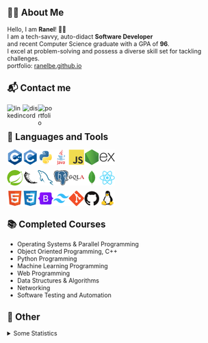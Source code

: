 ## 👨‍💻 About Me
Hello, I am **Ranel**! 👋🏽   
I am a tech-savvy, auto-didact **Software Developer**  
and recent Computer Science graduate with a GPA of <b>96</b>.  
I excel at problem-solving and possess a diverse skill set for tackling challenges.  
portfolio: <a href="https://ranelbe.github.io/">ranelbe.github.io</a>

## 📬 Contact me
[<img align="left" alt="linkedin" width="36px" src="https://worldvectorlogo.com/logos/linkedin-icon-2.svg" />][linkedin]
[<img align="left" alt="discord"  width="36px" src="https://worldvectorlogo.com/logos/discord.svg" />][discord]
[<img align="left" alt="portfolio"  width="36px" src="https://www.svgrepo.com/show/192575/briefcase-portfolio.svg" />][portfolio]
<br/><br/>


## 🔨 Languages and Tools
<img align="left" alt="C++" width="36px" src="https://github.com/devicons/devicon/blob/master/icons/cplusplus/cplusplus-original.svg" />
<img align="left" alt="C" width="36px" src="https://github.com/devicons/devicon/blob/master/icons/c/c-original.svg" />
<img align="left" alt="Python" width="36px" src="https://raw.githubusercontent.com/devicons/devicon/master/icons/python/python-original.svg" />
<img align="left" alt="Java" width="36px" src="https://github.com/devicons/devicon/blob/master/icons/java/java-original-wordmark.svg" />
<img align="left" alt="JavaScript" width="36px" src="https://github.com/devicons/devicon/blob/master/icons/javascript/javascript-original.svg" />
<img align="left" alt="Node.js" width="36px" src="https://github.com/devicons/devicon/blob/master/icons/nodejs/nodejs-original.svg" />
<img align="left" alt="Express.js" width="36px" src="https://github.com/devicons/devicon/blob/master/icons/express/express-original.svg" />

<br/><br/>

<img align="left" alt="Spring" width="36px" src="https://github.com/devicons/devicon/blob/master/icons/spring/spring-original.svg" />
<img align="left" alt="Flask" width="36px" src="https://github.com/devicons/devicon/blob/master/icons/flask/flask-original.svg" />
<img align="left" alt="mysql" width="36px" src="https://github.com/devicons/devicon/blob/master/icons/mysql/mysql-original.svg" />
<img align="left" alt="Postgresql" width="36px" src="https://github.com/devicons/devicon/blob/master/icons/postgresql/postgresql-original.svg" />
<img align="left" alt="Sqlalchemy" width="36px" src="https://github.com/devicons/devicon/blob/master/icons/sqlalchemy/sqlalchemy-original.svg" />
<img align="left" alt="MongoDB" width="36px" src="https://github.com/devicons/devicon/blob/master/icons/mongodb/mongodb-original.svg" />
<img align="left" alt="React" width="36px" src="https://github.com/devicons/devicon/blob/master/icons/react/react-original.svg" />

<br/><br/>

<img align="left" alt="HTML5" width="36px" src="https://raw.githubusercontent.com/devicons/devicon/master/icons/html5/html5-original.svg" />
<img align="left" alt="CSS3" width="36px" src="https://raw.githubusercontent.com/devicons/devicon/master/icons/css3/css3-original.svg" />
<img align="left" alt="Bootstrap" width="36px" src="https://github.com/devicons/devicon/blob/master/icons/bootstrap/bootstrap-original.svg" />
<img align="left" alt="Bootstrap" width="36px" src="https://github.com/devicons/devicon/raw/master/icons/tailwindcss/tailwindcss-plain.svg" />
<img align="left" alt="Git" width="36px" src="https://github.com/devicons/devicon/blob/master/icons/git/git-original.svg" />
<img align="left" alt="Github" width="36px" src="https://github.com/devicons/devicon/blob/master/icons/github/github-original.svg" />
<img align="left" alt="Linux" width="36px" src="https://raw.githubusercontent.com/devicons/devicon/master/icons/linux/linux-original.svg" />
<br/><br/>

## 📚 Completed Courses
* Operating Systems & Parallel Programming
* Object Oriented Programming, C++
* Python Programming
* Machine Learning Programming
* Web Programming
* Data Structures & Algorithms
* Networking
* Software Testing and Automation


## 🌟 Other
<details>
  <summary>Some Statistics</summary>
  <img width="48%" alt="GitHub Stats" src="https://github-readme-stats.vercel.app/api?username=ranelbe&show_icons=true&hide_border=true"/>
  <img width="40%" alt="GitHub Language Stats" src="https://github-readme-stats.vercel.app/api/top-langs/?username=ranelbe&layout=compact"/>
</details>


<!--  Links and stuff -->
[discord]: https://discordapp.com/users/1011766482176327680
[linkedin]: https://www.linkedin.com/in/ranelbe
[portfolio]: https://ranelbe.github.io
